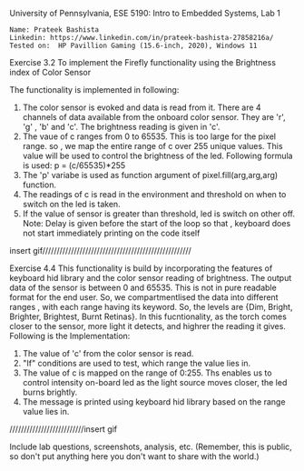 University of Pennsylvania, ESE 5190: Intro to Embedded Systems, Lab 1

    Name: Prateek Bashista
    Linkedin: https://www.linkedin.com/in/prateek-bashista-27858216a/
    Tested on:  HP Pavillion Gaming (15.6-inch, 2020), Windows 11

Exercise 3.2
To implement the Firefly functionality using the Brightness  index of Color Sensor 

The functionality is implemented in following:
1) The color sensor is evoked and data is read from it. There are 4 channels of data available from the onboard color sensor. They are 'r', 'g' , 'b' and 'c'. The brightness reading is given in 'c'. 
2) The vaue of c ranges from 0 to 65535. This is too large for the pixel range. so , we map the entire range of c over 255 unique values. This value will be used to control the brightness of the led. Following formula is used: 
                                        p = (c/65535)*255
3) The 'p' variabe is used as function argument of pixel.fill(arg,arg,arg) function.
4) The readings of c is read in the environment and threshold on when to switch on the led is taken. 
5) If the value of sensor is greater than threshold, led is switch on other off.
Note: Delay is given before the start of the loop so that , keyboard does not start immediately printing on the code itself


insert gif////////////////////////////////////////////////////

Exercise 4.4
This functionality is build by incorporating the features of keyboard hid library and the color sensor reading of brightness. The output data of the sensor is between 0 and 65535. This is not in pure readable format for the end user. So, we compartmentlised the data into different ranges , with each range having its keyword. So, the levels are {Dim, Bright, Brighter, Brightest, Burnt Retinas}. In this fucntionality, as the torch comes closer to the sensor, more light it detects, and highrer the reading it gives. 
Following is the Implementation:
1) The value of 'c' from the color sensor is read. 
2) "If" conditions are used to test, which range the value lies in.
3) The value of c is mapped on the range of 0:255. Ths enables us to control intensity on-board led as the light source moves closer, the led burns brightly.
4) The message is printed using keyboard hid library based on the range value lies in. 

//////////////////////////insert gif

Include lab questions, screenshots, analysis, etc. (Remember, this is public, so don't put anything here you don't want to share with the world.)
